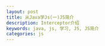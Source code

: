 ```yaml
---
layout: post
title: 从Java学Js(一)JS简介
description: Interceptor介绍
keywords: java, js, 学习, JS, JS简介
categories: js
---
```


